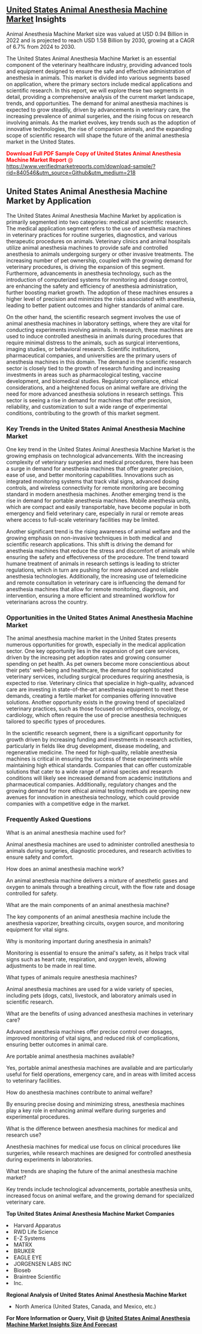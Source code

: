 <h2><a href="https://www.verifiedmarketreports.com/download-sample/?rid=840546&amp;utm_source=Github&amp;utm_medium=218" target="_blank">United States Animal Anesthesia Machine Market</a> Insights</h2><p>Animal Anesthesia Machine Market size was valued at USD 0.94 Billion in 2022 and is projected to reach USD 1.58 Billion by 2030, growing at a CAGR of 6.7% from 2024 to 2030.</p><p><p>The United States Animal Anesthesia Machine Market is an essential component of the veterinary healthcare industry, providing advanced tools and equipment designed to ensure the safe and effective administration of anesthesia in animals. This market is divided into various segments based on application, where the primary sectors include medical applications and scientific research. In this report, we will explore these two segments in detail, providing a comprehensive analysis of the current market landscape, trends, and opportunities. The demand for animal anesthesia machines is expected to grow steadily, driven by advancements in veterinary care, the increasing prevalence of animal surgeries, and the rising focus on research involving animals. As the market evolves, key trends such as the adoption of innovative technologies, the rise of companion animals, and the expanding scope of scientific research will shape the future of the animal anesthesia market in the United States. <p><span class=""><span style="color: #ff0000;"><strong>Download Full PDF Sample Copy of United States Animal Anesthesia Machine Market Report</strong> @ </span><a href="https://www.verifiedmarketreports.com/download-sample/?rid=840546&amp;utm_source=Github&amp;utm_medium=218" target="_blank">https://www.verifiedmarketreports.com/download-sample/?rid=840546&amp;utm_source=Github&amp;utm_medium=218</a></span></p></p> <h2>United States Animal Anesthesia Machine Market by Application</h2> <p>The United States Animal Anesthesia Machine Market by application is primarily segmented into two categories: medical and scientific research. The medical application segment refers to the use of anesthesia machines in veterinary practices for routine surgeries, diagnostics, and various therapeutic procedures on animals. Veterinary clinics and animal hospitals utilize animal anesthesia machines to provide safe and controlled anesthesia to animals undergoing surgery or other invasive treatments. The increasing number of pet ownership, coupled with the growing demand for veterinary procedures, is driving the expansion of this segment. Furthermore, advancements in anesthesia technology, such as the introduction of computerized systems for monitoring and dosage control, are enhancing the safety and efficiency of anesthesia administration, further boosting market growth. The adoption of these machines ensures a higher level of precision and minimizes the risks associated with anesthesia, leading to better patient outcomes and higher standards of animal care. <p>On the other hand, the scientific research segment involves the use of animal anesthesia machines in laboratory settings, where they are vital for conducting experiments involving animals. In research, these machines are used to induce controlled anesthesia in animals during procedures that require minimal distress to the animals, such as surgical interventions, imaging studies, or behavioral research. Scientific institutions, pharmaceutical companies, and universities are the primary users of anesthesia machines in this domain. The demand in the scientific research sector is closely tied to the growth of research funding and increasing investments in areas such as pharmacological testing, vaccine development, and biomedical studies. Regulatory compliance, ethical considerations, and a heightened focus on animal welfare are driving the need for more advanced anesthesia solutions in research settings. This sector is seeing a rise in demand for machines that offer precision, reliability, and customization to suit a wide range of experimental conditions, contributing to the growth of this market segment. <h3>Key Trends in the United States Animal Anesthesia Machine Market</h3> <p>One key trend in the United States Animal Anesthesia Machine Market is the growing emphasis on technological advancements. With the increasing complexity of veterinary surgeries and medical procedures, there has been a surge in demand for anesthesia machines that offer greater precision, ease of use, and better monitoring capabilities. Innovations such as integrated monitoring systems that track vital signs, advanced dosing controls, and wireless connectivity for remote monitoring are becoming standard in modern anesthesia machines. Another emerging trend is the rise in demand for portable anesthesia machines. Mobile anesthesia units, which are compact and easily transportable, have become popular in both emergency and field veterinary care, especially in rural or remote areas where access to full-scale veterinary facilities may be limited. <p>Another significant trend is the rising awareness of animal welfare and the growing emphasis on non-invasive techniques in both medical and scientific research applications. This shift is driving the demand for anesthesia machines that reduce the stress and discomfort of animals while ensuring the safety and effectiveness of the procedure. The trend toward humane treatment of animals in research settings is leading to stricter regulations, which in turn are pushing for more advanced and reliable anesthesia technologies. Additionally, the increasing use of telemedicine and remote consultation in veterinary care is influencing the demand for anesthesia machines that allow for remote monitoring, diagnosis, and intervention, ensuring a more efficient and streamlined workflow for veterinarians across the country. <h3>Opportunities in the United States Animal Anesthesia Machine Market</h3> <p>The animal anesthesia machine market in the United States presents numerous opportunities for growth, especially in the medical application sector. One key opportunity lies in the expansion of pet care services, driven by the increasing pet adoption rates and growing consumer spending on pet health. As pet owners become more conscientious about their pets' well-being and healthcare, the demand for sophisticated veterinary services, including surgical procedures requiring anesthesia, is expected to rise. Veterinary clinics that specialize in high-quality, advanced care are investing in state-of-the-art anesthesia equipment to meet these demands, creating a fertile market for companies offering innovative solutions. Another opportunity exists in the growing trend of specialized veterinary practices, such as those focused on orthopedics, oncology, or cardiology, which often require the use of precise anesthesia techniques tailored to specific types of procedures. <p>In the scientific research segment, there is a significant opportunity for growth driven by increasing funding and investments in research activities, particularly in fields like drug development, disease modeling, and regenerative medicine. The need for high-quality, reliable anesthesia machines is critical in ensuring the success of these experiments while maintaining high ethical standards. Companies that can offer customizable solutions that cater to a wide range of animal species and research conditions will likely see increased demand from academic institutions and pharmaceutical companies. Additionally, regulatory changes and the growing demand for more ethical animal testing methods are opening new avenues for innovation in anesthesia technology, which could provide companies with a competitive edge in the market. <h3>Frequently Asked Questions</h3> <p>What is an animal anesthesia machine used for?</p> <p>Animal anesthesia machines are used to administer controlled anesthesia to animals during surgeries, diagnostic procedures, and research activities to ensure safety and comfort.</p> <p>How does an animal anesthesia machine work?</p> <p>An animal anesthesia machine delivers a mixture of anesthetic gases and oxygen to animals through a breathing circuit, with the flow rate and dosage controlled for safety.</p> <p>What are the main components of an animal anesthesia machine?</p> <p>The key components of an animal anesthesia machine include the anesthesia vaporizer, breathing circuits, oxygen source, and monitoring equipment for vital signs.</p> <p>Why is monitoring important during anesthesia in animals?</p> <p>Monitoring is essential to ensure the animal's safety, as it helps track vital signs such as heart rate, respiration, and oxygen levels, allowing adjustments to be made in real time.</p> <p>What types of animals require anesthesia machines?</p> <p>Animal anesthesia machines are used for a wide variety of species, including pets (dogs, cats), livestock, and laboratory animals used in scientific research.</p> <p>What are the benefits of using advanced anesthesia machines in veterinary care?</p> <p>Advanced anesthesia machines offer precise control over dosages, improved monitoring of vital signs, and reduced risk of complications, ensuring better outcomes in animal care.</p> <p>Are portable animal anesthesia machines available?</p> <p>Yes, portable animal anesthesia machines are available and are particularly useful for field operations, emergency care, and in areas with limited access to veterinary facilities.</p> <p>How do anesthesia machines contribute to animal welfare?</p> <p>By ensuring precise dosing and minimizing stress, anesthesia machines play a key role in enhancing animal welfare during surgeries and experimental procedures.</p> <p>What is the difference between anesthesia machines for medical and research use?</p> <p>Anesthesia machines for medical use focus on clinical procedures like surgeries, while research machines are designed for controlled anesthesia during experiments in laboratories.</p> <p>What trends are shaping the future of the animal anesthesia machine market?</p> <p>Key trends include technological advancements, portable anesthesia units, increased focus on animal welfare, and the growing demand for specialized veterinary care.</p> </p><p><strong>Top United States Animal Anesthesia Machine Market Companies</strong></p><div data-test-id=""><p><li>Harvard Apparatus</li><li> RWD Life Science</li><li> E-Z Systems</li><li> MATRX</li><li> BRUKER</li><li> EAGLE EYE</li><li> JORGENSEN LABS INC</li><li> Bioseb</li><li> Braintree Scientific</li><li> Inc.</li></p><div><strong>Regional Analysis of&nbsp;United States Animal Anesthesia Machine Market</strong></div><ul><li dir="ltr"><p dir="ltr">North America&nbsp;(United States, Canada, and Mexico, etc.)</p></li></ul><p><strong>For More Information or Query, Visit @&nbsp;</strong><strong><a href="https://www.verifiedmarketreports.com/product/animal-anesthesia-machine-market/?utm_source=Github&amp;utm_medium=218" target="_blank">United States Animal Anesthesia Machine Market Insights Size And Forecast</a></strong></p></div>
